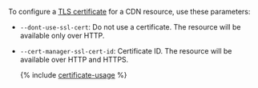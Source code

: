 To configure a [TLS certificate](../../cdn/concepts/clients-to-servers-tls.md) for a CDN resource, use these parameters:

* `--dont-use-ssl-cert`: Do not use a certificate. The resource will be available only over HTTP.
* `--cert-manager-ssl-cert-id`: Certificate ID. The resource will be available over HTTP and HTTPS.

  {% include [certificate-usage](certificate-usage.md) %}